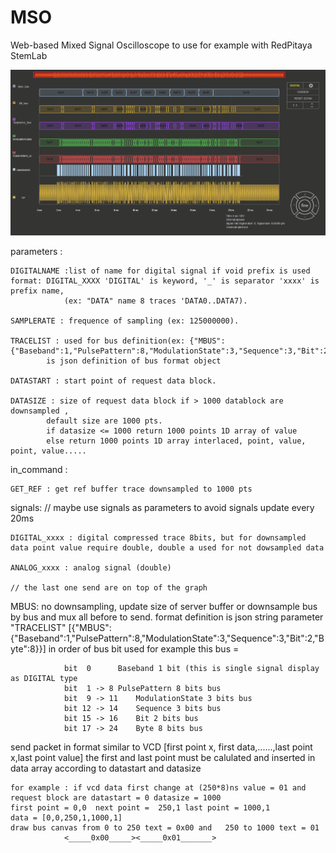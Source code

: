 # MSO
Web-based Mixed Signal Oscilloscope to use for example with RedPitaya StemLab

![Screenshot](Screenshot.png)



parameters :

	DIGITALNAME :list of name for digital signal if void prefix is used format: DIGITAL_XXXX 'DIGITAL' is keyword, '_' is separator 'xxxx' is prefix name,
				(ex: "DATA" name 8 traces 'DATA0..DATA7).

	SAMPLERATE : frequence of sampling (ex: 125000000).

	TRACELIST : used for bus definition(ex: {"MBUS":{"Baseband":1,"PulsePattern":8,"ModulationState":3,"Sequence":3,"Bit":2,"Byte":8}})
			is json definition of bus format object

	DATASTART : start point of request data block.

	DATASIZE : size of request data block if > 1000 datablock are downsampled ,
			default size are 1000 pts.
			if datasize <= 1000 return 1000 points 1D array of value
			else return 1000 points 1D array interlaced, point, value, point, value.....


in_command :

	GET_REF : get ref buffer trace downsampled to 1000 pts

signals: // maybe use signals as parameters to avoid signals update every 20ms

	DIGITAL_xxxx : digital compressed trace 8bits, but for downsampled data point value require double, double a used for not dowsampled data

	ANALOG_xxxx : analog signal (double)
	
	// the last one send are on top of the graph

MBUS: no downsampling, update size of server buffer or downsample bus by bus and mux all before to send.
	format definition is json string parameter "TRACELIST" [{"MBUS":{"Baseband":1,"PulsePattern":8,"ModulationState":3,"Sequence":3,"Bit":2,"Byte":8}}]
	in order of bus bit used for example this bus = 
        
				bit  0  	Baseband 1 bit (this is single signal display as DIGITAL type
				bit  1 -> 8	PulsePattern 8 bits bus
				bit  9 -> 11	ModulationState 3 bits bus
				bit 12 -> 14	Sequence 3 bits bus
				bit 15 -> 16	Bit 2 bits bus
				bit 17 -> 24	Byte 8 bits bus

send packet in format similar to VCD [first point x, first data,......,last point x,last point value]
	the first and last point must be calulated and inserted in data array according to datastart and datasize

	for example : if vcd data first change at (250*8)ns value = 01 and request block are datastart = 0 datasize = 1000
	first point = 0,0  next point =  250,1 last point = 1000,1 
	data = [0,0,250,1,1000,1]
	draw bus canvas from 0 to 250 text = 0x00 and 	250 to 1000 text = 01
				<_____0x00_____><_____0x01_______>				 
					
